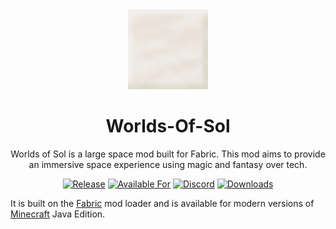 <div align="center">

<img alt="Example Icon" src="src/main/resources/assets/worldsofsol/icon.png" width="128">

# Worlds-Of-Sol

Worlds of Sol is a large space mod built for Fabric. This mod aims to provide an immersive space experience using magic and fantasy over tech.

<!-- todo: replace 494721 with your CurseForge project id -->
[![Release](https://img.shields.io/github/v/release/Project-Sol/Worlds-Of-Sol?style=for-the-badge&include_prereleases&sort=semver)][releases]
[![Available For](https://img.shields.io/badge/dynamic/json?label=Available%20For&style=for-the-badge&color=34aa2f&query=gameVersionLatestFiles%5B0%5D.gameVersion&url=https%3A%2F%2Faddons-ecs.forgesvc.net%2Fapi%2Fv2%2Faddon%2F494721)][curseforge]
<a href="https://discord.gg/3w2zcQGZkg"><img src="https://img.shields.io/discord/862098250957455420?color=5865f2&label=Discord&style=for-the-badge" alt="Discord"></a>
[![Downloads](https://img.shields.io/badge/dynamic/json?label=Downloads&style=for-the-badge&color=f16436&query=downloadCount&url=https%3A%2F%2Faddons-ecs.forgesvc.net%2Fapi%2Fv2%2Faddon%2F494721)][curseforge:files]

</div>

It is built on the [Fabric][fabric] mod loader and is available for modern
versions of [Minecraft][minecraft] Java Edition.


[curseforge]: https://curseforge.com/minecraft/mc-mods/modid
[curseforge:files]: https://curseforge.com/minecraft/mc-mods/modid/files
[fabric]: https://fabricmc.net/
[licence]: https://opensource.org/licenses/MIT
[minecraft]: https://minecraft.net/
[releases]: https://github.com/mrsterner/worlds-of-sol/releases
